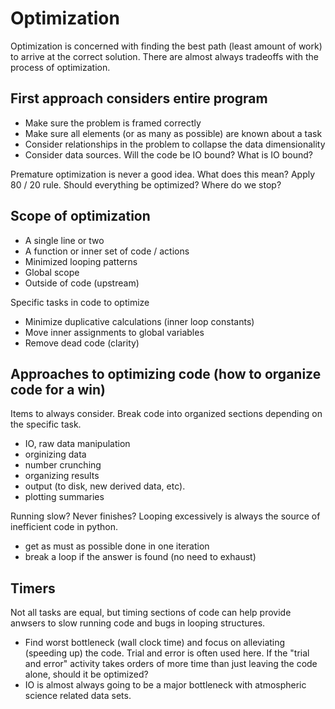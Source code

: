 # Optimization

Optimization is concerned with finding the best path (least amount of work) to arrive at the correct solution. There are almost always tradeoffs with the process of optimization.

## First approach considers entire program  
- Make sure the problem is framed correctly
- Make sure all elements (or as many as possible) are known about a task
- Consider relationships in the problem to collapse the data dimensionality
- Consider data sources. Will the code be IO bound? What is IO bound?

Premature optimization is never a good idea. What does this mean? Apply 80 / 20 rule. Should everything be optimized? Where do we stop?

## Scope of optimization

- A single line or two
- A function or inner set of code / actions
- Minimized looping patterns
- Global scope
- Outside of code (upstream)

Specific tasks in code to optimize

- Minimize duplicative calculations (inner loop constants)
- Move inner assignments to global variables
- Remove dead code (clarity)


## Approaches to optimizing code (how to organize code for a win)

Items to always consider. Break code into organized sections depending on the specific task.

- IO, raw data manipulation
- orginizing data 
- number crunching
- organizing results 
- output (to disk, new derived data, etc).
- plotting summaries

Running slow? Never finishes? Looping excessively is always the source of inefficient code in python.

- get as must as possible done in one iteration
- break a loop if the answer is found (no need to exhaust)

## Timers
Not all tasks are equal, but timing sections of code can help provide anwsers to slow running code and bugs in looping structures.

- Find worst bottleneck (wall clock time) and focus on alleviating (speeding up) the code. Trial and error is often used here. If the "trial and error" activity takes orders of more time than just leaving the code alone, should it be optimized?
- IO is almost always going to be a major bottleneck with atmospheric science related data sets.


